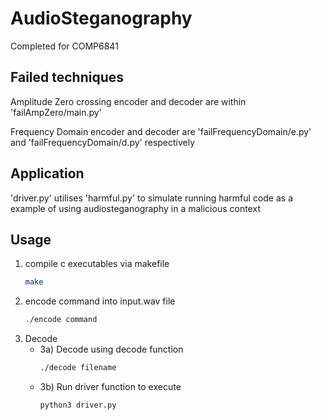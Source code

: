 # AudioSteganography
Completed for COMP6841
## Failed techniques
Amplitude Zero crossing encoder and decoder are within 'failAmpZero/main.py'

Frequency Domain encoder and decoder are 'failFrequencyDomain/e.py' and 'failFrequencyDomain/d.py' respectively

## Application
'driver.py' utilises 'harmful.py' to simulate running harmful code as a example of using audiosteganography in a malicious context

## Usage
1) compile c executables via makefile
   ```bash
   make
2) encode command into input.wav file
   ```bash
   ./encode command
   
3) Decode
    - 3a) Decode using decode function
        ```bash
        ./decode filename
    - 3b) Run driver function to execute
        ```bash
        python3 driver.py
